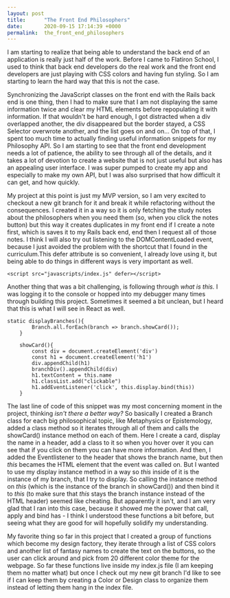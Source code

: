 ```yaml
---
layout: post
title:      "The Front End Philosophers"
date:       2020-09-15 17:14:39 +0000
permalink:  the_front_end_philosophers
---
```



I am starting to realize that being able to understand the back end of an application is really just half of the work. Before I came to Flatiron School, I used to think that back end developers do the real work and the front end developers are just playing with CSS colors and having fun styling. So I am starting to learn the hard way that this is not the case. 

Synchronizing the JavaScript classes on the front end with the Rails back end is one thing, then I had to make sure that I am not displaying the same information twice and clear my HTML elements before repopulating it with information. If that wouldn't be hard enough, I got distracted when a div overlapped another, the div disappeared but the border stayed, a CSS Selector overwrote another, and the list goes on and on... On top of that, I spent too much time to actually finding useful information snippets for my Philosophy API. So I am starting to see that the front end development needs a lot of patience, the ability to see through all of the details, and it takes a lot of devotion to create a website that is not just useful but also has an appealing user interface. I was super pumped to create my app and especially to make my own API, but I was also surprised that how difficult it can get, and how quickly. 

My project at this point is just my MVP version, so I am very excited to checkout a new git branch for it and break it while refactoring without the consequences. I created it in a way so it is only fetching the study notes about the philosophers when you need them (so, when you click the notes button) but this way it creates duplicates in my front end if I create a note first, which is saves it to my Rails back end, end then I request all of those notes. I think I will also try out listening to the DOMContentLoaded event, because I just avoided the problem with the shortcut that I found in the curriculum.This defer attribute is so convenient, I already love using it, but being able to do things in different ways is very important as well. 

```
<script src="javascripts/index.js" defer></script>
```

Another thing that was a bit challenging, is following through *what is this.* I was logging it to the console or hopped into my debugger many times through building this project. Sometimes it seemed a bit unclean, but I heard that this is what I will see in React as well. 

```
static displayBranches(){
        Branch.all.forEach(branch => branch.showCard());
    }

    showCard(){
        const div = document.createElement('div')
        const h1 = document.createElement('h1')
        div.appendChild(h1)
        branchDiv().appendChild(div)
        h1.textContent = this.name 
        h1.classList.add("clickable")
        h1.addEventListener('click', this.display.bind(this))
    }
```

The last line of code of this snippet was my most concerning moment in the project, thinking *isn't there a better way?*
So basically I created a Branch class for each big philosophical topic, like Metaphysics or Epistemology, added a class method so it iterates through all of them and calls the showCard() instance method on each of them. Here I create a card, display the name in a header, add a class to it so when you hover over it you can see that if you click on them you can have more information. And then, I added the Eventlistener to the header that shows the branch name, but then *this* becames the HTML element that the event was called on. But I wanted to use my display instance method in a way so *this* inside of it is the instance of my branch, that I try to display. So calling the instance method on *this* (which is the instance of the branch in showCard()) and then bind it to *this* (to make sure that *this* stays the branch instance instead of the HTML header) seemed like cheating. But apparently it isn't, and I am very glad that I ran into this case, because it showed me the power that call, apply and bind has - I think I understood these functions a bit before, but seeing what they are good for will hopefully solidify my understanding. 

My favorite thing so far in this project that I created a group of functions which become my design factory, they iterate through a list of CSS colors and another list of fantasy names to create the text on the buttons, so the user can click around and pick from 20 different color theme for the webpage. So far these functions live inside my index.js file (I am keeping them no matter what) but once I check out my new git branch I'd like to see if I can keep them by creating a Color or Design class to organize them instead of letting them hang in the index file. 





